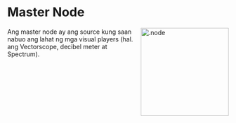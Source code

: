 # Master Node

<img align="right" style="margin-left: 8px;" src="https://cdn.discordapp.com/attachments/667464431562653706/1052196096467812392/master_node.png" alt=".node" width="200"/>

Ang master node ay ang source kung saan nabuo ang lahat ng mga visual players (hal. ang Vectorscope, decibel meter at Spectrum).
